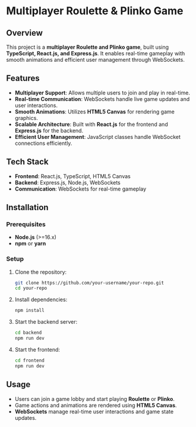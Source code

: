 # Multiplayer Roulette & Plinko Game

## Overview
This project is a **multiplayer Roulette and Plinko game**, built using **TypeScript, React.js, and Express.js**. It enables real-time gameplay with smooth animations and efficient user management through WebSockets.

## Features
- **Multiplayer Support**: Allows multiple users to join and play in real-time.
- **Real-time Communication**: WebSockets handle live game updates and user interactions.
- **Smooth Animations**: Utilizes **HTML5 Canvas** for rendering game graphics.
- **Scalable Architecture**: Built with **React.js** for the frontend and **Express.js** for the backend.
- **Efficient User Management**: JavaScript classes handle WebSocket connections efficiently.

## Tech Stack
- **Frontend**: React.js, TypeScript, HTML5 Canvas
- **Backend**: Express.js, Node.js, WebSockets
- **Communication**: WebSockets for real-time gameplay

## Installation

### Prerequisites
- **Node.js** (>=16.x)
- **npm** or **yarn**

### Setup
1. Clone the repository:
   ```sh
   git clone https://github.com/your-username/your-repo.git
   cd your-repo
   ```
2. Install dependencies:
   ```sh
   npm install
   ```
3. Start the backend server:
   ```sh
   cd backend
   npm run dev
   ```
4. Start the frontend:
   ```sh
   cd frontend
   npm run dev
   ```

## Usage
- Users can join a game lobby and start playing **Roulette** or **Plinko**.
- Game actions and animations are rendered using **HTML5 Canvas**.
- **WebSockets** manage real-time user interactions and game state updates.



